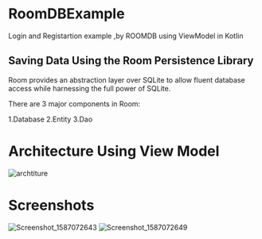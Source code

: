 # RoomDBExample
Login and Registartion example ,by  ROOMDB using ViewModel in Kotlin 

## Saving Data Using the Room Persistence Library

Room provides an abstraction layer over SQLite to allow fluent database access while harnessing the full power of SQLite.

There are 3 major components in Room:

1.Database
2.Entity
3.Dao
# Architecture Using View Model
![archtiture](https://user-images.githubusercontent.com/33365906/79509210-b297ed80-8058-11ea-90d5-dc222118f929.png)


# Screenshots 
![Screenshot_1587072643](https://user-images.githubusercontent.com/33365906/79509131-8ed4a780-8058-11ea-9111-ac0d4bd9c5e5.png)
![Screenshot_1587072649](https://user-images.githubusercontent.com/33365906/79509137-9005d480-8058-11ea-9db6-46bf0b2586ef.png)







